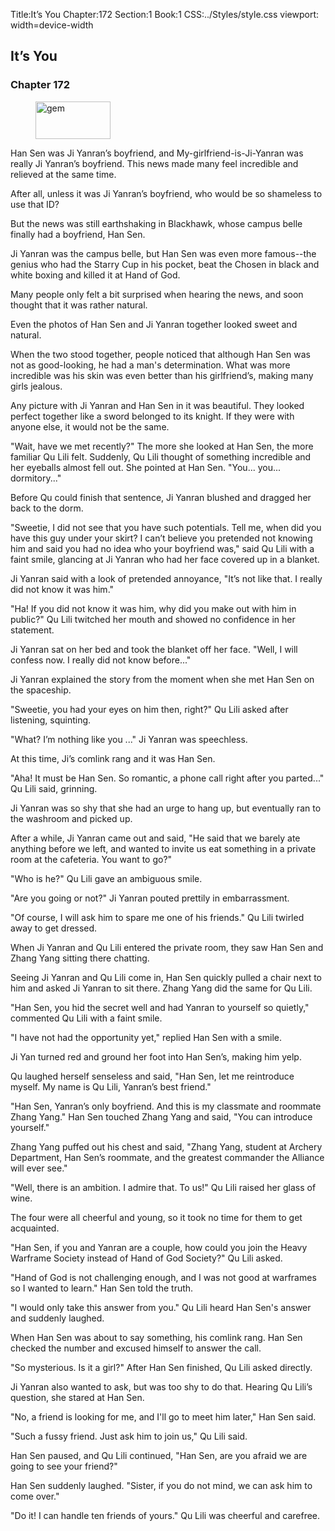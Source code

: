 Title:It’s You 
Chapter:172 
Section:1 
Book:1 
CSS:../Styles/style.css 
viewport: width=device-width
  
## It’s You
### Chapter 172
  
<figure>
	<img src="../Images/gem.gif" alt="gem" id="gem" width="120" height="60" />
</figure>
  

  
Han Sen was Ji Yanran’s boyfriend, and My-girlfriend-is-Ji-Yanran was really Ji Yanran’s boyfriend. This news made many feel incredible and relieved at the same time.

After all, unless it was Ji Yanran’s boyfriend, who would be so shameless to use that ID?

But the news was still earthshaking in Blackhawk, whose campus belle finally had a boyfriend, Han Sen.

Ji Yanran was the campus belle, but Han Sen was even more famous--the genius who had the Starry Cup in his pocket, beat the Chosen in black and white boxing and killed it at Hand of God.

Many people only felt a bit surprised when hearing the news, and soon thought that it was rather natural.

Even the photos of Han Sen and Ji Yanran together looked sweet and natural.

When the two stood together, people noticed that although Han Sen was not as good-looking, he had a man's determination. What was more incredible was his skin was even better than his girlfriend’s, making many girls jealous.

Any picture with Ji Yanran and Han Sen in it was beautiful. They looked perfect together like a sword belonged to its knight. If they were with anyone else, it would not be the same.

"Wait, have we met recently?" The more she looked at Han Sen, the more familiar Qu Lili felt. Suddenly, Qu Lili thought of something incredible and her eyeballs almost fell out. She pointed at Han Sen. "You... you... dormitory..."

Before Qu could finish that sentence, Ji Yanran blushed and dragged her back to the dorm.

"Sweetie, I did not see that you have such potentials. Tell me, when did you have this guy under your skirt? I can’t believe you pretended not knowing him and said you had no idea who your boyfriend was," said Qu Lili with a faint smile, glancing at Ji Yanran who had her face covered up in a blanket.

Ji Yanran said with a look of pretended annoyance, "It’s not like that. I really did not know it was him."

"Ha! If you did not know it was him, why did you make out with him in public?" Qu Lili twitched her mouth and showed no confidence in her statement.

Ji Yanran sat on her bed and took the blanket off her face. "Well, I will confess now. I really did not know before..."

Ji Yanran explained the story from the moment when she met Han Sen on the spaceship.

"Sweetie, you had your eyes on him then, right?" Qu Lili asked after listening, squinting.

"What? I’m nothing like you ..." Ji Yanran was speechless.

At this time, Ji’s comlink rang and it was Han Sen.

"Aha! It must be Han Sen. So romantic, a phone call right after you parted..." Qu Lili said, grinning.

Ji Yanran was so shy that she had an urge to hang up, but eventually ran to the washroom and picked up.

After a while, Ji Yanran came out and said, "He said that we barely ate anything before we left, and wanted to invite us eat something in a private room at the cafeteria. You want to go?"

"Who is he?" Qu Lili gave an ambiguous smile.

"Are you going or not?" Ji Yanran pouted prettily in embarrassment.

"Of course, I will ask him to spare me one of his friends." Qu Lili twirled away to get dressed.

When Ji Yanran and Qu Lili entered the private room, they saw Han Sen and Zhang Yang sitting there chatting.

Seeing Ji Yanran and Qu Lili come in, Han Sen quickly pulled a chair next to him and asked Ji Yanran to sit there. Zhang Yang did the same for Qu Lili.

"Han Sen, you hid the secret well and had Yanran to yourself so quietly," commented Qu Lili with a faint smile.

"I have not had the opportunity yet," replied Han Sen with a smile.

Ji Yan turned red and ground her foot into Han Sen’s, making him yelp.

Qu laughed herself senseless and said, "Han Sen, let me reintroduce myself. My name is Qu Lili, Yanran’s best friend."

"Han Sen, Yanran’s only boyfriend. And this is my classmate and roommate Zhang Yang." Han Sen touched Zhang Yang and said, "You can introduce yourself."

Zhang Yang puffed out his chest and said, "Zhang Yang, student at Archery Department, Han Sen’s roommate, and the greatest commander the Alliance will ever see."

"Well, there is an ambition. I admire that. To us!" Qu Lili raised her glass of wine.

The four were all cheerful and young, so it took no time for them to get acquainted.

"Han Sen, if you and Yanran are a couple, how could you join the Heavy Warframe Society instead of Hand of God Society?" Qu Lili asked.

"Hand of God is not challenging enough, and I was not good at warframes so I wanted to learn." Han Sen told the truth.

"I would only take this answer from you." Qu Lili heard Han Sen's answer and suddenly laughed.

When Han Sen was about to say something, his comlink rang. Han Sen checked the number and excused himself to answer the call.

"So mysterious. Is it a girl?" After Han Sen finished, Qu Lili asked directly.

Ji Yanran also wanted to ask, but was too shy to do that. Hearing Qu Lili’s question, she stared at Han Sen.

"No, a friend is looking for me, and I'll go to meet him later," Han Sen said.

"Such a fussy friend. Just ask him to join us," Qu Lili said.

Han Sen paused, and Qu Lili continued, "Han Sen, are you afraid we are going to see your friend?"

Han Sen suddenly laughed. "Sister, if you do not mind, we can ask him to come over."

"Do it! I can handle ten friends of yours." Qu Lili was cheerful and carefree.